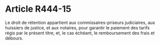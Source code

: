 # Article R444-15

<div align='left'>Le droit de rétention appartient aux commissaires-priseurs judiciaires, aux huissiers de justice, et aux notaires, pour garantir le paiement des tarifs régis par le présent titre, et, le cas échéant, le remboursement des frais et débours. <br/><br/><br/><br/><br/><br/></div>